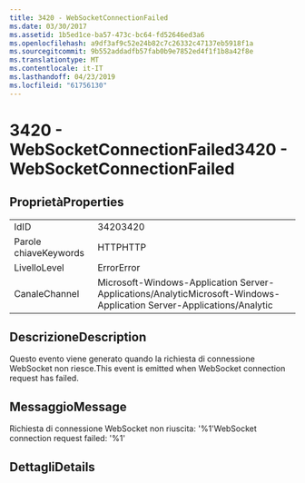 ```yaml
---
title: 3420 - WebSocketConnectionFailed
ms.date: 03/30/2017
ms.assetid: 1b5ed1ce-ba57-473c-bc64-fd52646ed3a6
ms.openlocfilehash: a9df3af9c52e24b82c7c26332c47137eb5918f1a
ms.sourcegitcommit: 9b552addadfb57fab0b9e7852ed4f1f1b8a42f8e
ms.translationtype: MT
ms.contentlocale: it-IT
ms.lasthandoff: 04/23/2019
ms.locfileid: "61756130"
---
```

# <a name="3420---websocketconnectionfailed"></a><span data-ttu-id="520b1-102">3420 - WebSocketConnectionFailed</span><span class="sxs-lookup"><span data-stu-id="520b1-102">3420 - WebSocketConnectionFailed</span></span>
## <a name="properties"></a><span data-ttu-id="520b1-103">Proprietà</span><span class="sxs-lookup"><span data-stu-id="520b1-103">Properties</span></span>  
  
|||  
|-|-|  
|<span data-ttu-id="520b1-104">Id</span><span class="sxs-lookup"><span data-stu-id="520b1-104">ID</span></span>|<span data-ttu-id="520b1-105">3420</span><span class="sxs-lookup"><span data-stu-id="520b1-105">3420</span></span>|  
|<span data-ttu-id="520b1-106">Parole chiave</span><span class="sxs-lookup"><span data-stu-id="520b1-106">Keywords</span></span>|<span data-ttu-id="520b1-107">HTTP</span><span class="sxs-lookup"><span data-stu-id="520b1-107">HTTP</span></span>|  
|<span data-ttu-id="520b1-108">Livello</span><span class="sxs-lookup"><span data-stu-id="520b1-108">Level</span></span>|<span data-ttu-id="520b1-109">Error</span><span class="sxs-lookup"><span data-stu-id="520b1-109">Error</span></span>|  
|<span data-ttu-id="520b1-110">Canale</span><span class="sxs-lookup"><span data-stu-id="520b1-110">Channel</span></span>|<span data-ttu-id="520b1-111">Microsoft-Windows-Application Server-Applications/Analytic</span><span class="sxs-lookup"><span data-stu-id="520b1-111">Microsoft-Windows-Application Server-Applications/Analytic</span></span>|  
  
## <a name="description"></a><span data-ttu-id="520b1-112">Descrizione</span><span class="sxs-lookup"><span data-stu-id="520b1-112">Description</span></span>  
 <span data-ttu-id="520b1-113">Questo evento viene generato quando la richiesta di connessione WebSocket non riesce.</span><span class="sxs-lookup"><span data-stu-id="520b1-113">This event is emitted when WebSocket connection request has failed.</span></span>  
  
## <a name="message"></a><span data-ttu-id="520b1-114">Messaggio</span><span class="sxs-lookup"><span data-stu-id="520b1-114">Message</span></span>  
 <span data-ttu-id="520b1-115">Richiesta di connessione WebSocket non riuscita: '%1'</span><span class="sxs-lookup"><span data-stu-id="520b1-115">WebSocket connection request failed: '%1'</span></span>  
  
## <a name="details"></a><span data-ttu-id="520b1-116">Dettagli</span><span class="sxs-lookup"><span data-stu-id="520b1-116">Details</span></span>
